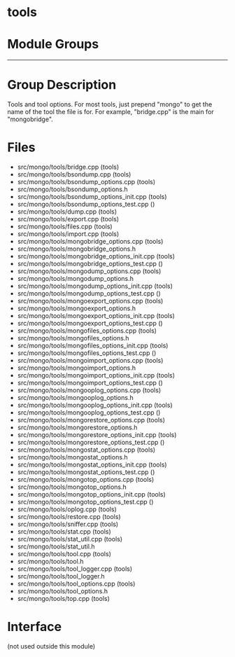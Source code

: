 # tools

# Module Groups

-------------

# Group Description
Tools and tool options. For most tools, just prepend "mongo" to get the name of the tool the file  is for. For example, "bridge.cpp" is the main for "mongobridge".

# Files
- src/mongo/tools/bridge.cpp   (tools)
- src/mongo/tools/bsondump.cpp   (tools)
- src/mongo/tools/bsondump\_options.cpp   (tools)
- src/mongo/tools/bsondump\_options.h
- src/mongo/tools/bsondump\_options\_init.cpp   (tools)
- src/mongo/tools/bsondump\_options\_test.cpp   ()
- src/mongo/tools/dump.cpp   (tools)
- src/mongo/tools/export.cpp   (tools)
- src/mongo/tools/files.cpp   (tools)
- src/mongo/tools/import.cpp   (tools)
- src/mongo/tools/mongobridge\_options.cpp   (tools)
- src/mongo/tools/mongobridge\_options.h
- src/mongo/tools/mongobridge\_options\_init.cpp   (tools)
- src/mongo/tools/mongobridge\_options\_test.cpp   ()
- src/mongo/tools/mongodump\_options.cpp   (tools)
- src/mongo/tools/mongodump\_options.h
- src/mongo/tools/mongodump\_options\_init.cpp   (tools)
- src/mongo/tools/mongodump\_options\_test.cpp   ()
- src/mongo/tools/mongoexport\_options.cpp   (tools)
- src/mongo/tools/mongoexport\_options.h
- src/mongo/tools/mongoexport\_options\_init.cpp   (tools)
- src/mongo/tools/mongoexport\_options\_test.cpp   ()
- src/mongo/tools/mongofiles\_options.cpp   (tools)
- src/mongo/tools/mongofiles\_options.h
- src/mongo/tools/mongofiles\_options\_init.cpp   (tools)
- src/mongo/tools/mongofiles\_options\_test.cpp   ()
- src/mongo/tools/mongoimport\_options.cpp   (tools)
- src/mongo/tools/mongoimport\_options.h
- src/mongo/tools/mongoimport\_options\_init.cpp   (tools)
- src/mongo/tools/mongoimport\_options\_test.cpp   ()
- src/mongo/tools/mongooplog\_options.cpp   (tools)
- src/mongo/tools/mongooplog\_options.h
- src/mongo/tools/mongooplog\_options\_init.cpp   (tools)
- src/mongo/tools/mongooplog\_options\_test.cpp   ()
- src/mongo/tools/mongorestore\_options.cpp   (tools)
- src/mongo/tools/mongorestore\_options.h
- src/mongo/tools/mongorestore\_options\_init.cpp   (tools)
- src/mongo/tools/mongorestore\_options\_test.cpp   ()
- src/mongo/tools/mongostat\_options.cpp   (tools)
- src/mongo/tools/mongostat\_options.h
- src/mongo/tools/mongostat\_options\_init.cpp   (tools)
- src/mongo/tools/mongostat\_options\_test.cpp   ()
- src/mongo/tools/mongotop\_options.cpp   (tools)
- src/mongo/tools/mongotop\_options.h
- src/mongo/tools/mongotop\_options\_init.cpp   (tools)
- src/mongo/tools/mongotop\_options\_test.cpp   ()
- src/mongo/tools/oplog.cpp   (tools)
- src/mongo/tools/restore.cpp   (tools)
- src/mongo/tools/sniffer.cpp   (tools)
- src/mongo/tools/stat.cpp   (tools)
- src/mongo/tools/stat\_util.cpp   (tools)
- src/mongo/tools/stat\_util.h
- src/mongo/tools/tool.cpp   (tools)
- src/mongo/tools/tool.h
- src/mongo/tools/tool\_logger.cpp   (tools)
- src/mongo/tools/tool\_logger.h
- src/mongo/tools/tool\_options.cpp   (tools)
- src/mongo/tools/tool\_options.h
- src/mongo/tools/top.cpp   (tools)

# Interface
(not used outside this module)
